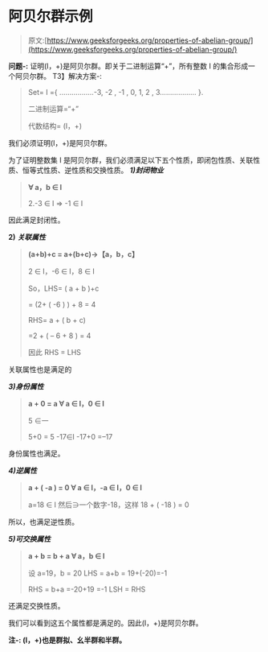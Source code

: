 # 阿贝尔群示例

> 原文:[https://www.geeksforgeeks.org/properties-of-abelian-group/](https://www.geeksforgeeks.org/properties-of-abelian-group/)

**问题-:** 证明(I，+)是阿贝尔群。即关于二进制运算“+”，所有整数 I 的集合形成一个阿贝尔群。
T3】解决方案-:

> Set= I ={ ……………..-3, -2 , -1 , 0, 1, 2 , 3……………… }.
> 
> 二进制运算=“+”
> 
> 代数结构= (I，+)

我们必须证明(I，+)是阿贝尔群。

为了证明整数集 I 是阿贝尔群，我们必须满足以下五个性质，即闭包性质、关联性质、恒等式性质、逆性质和交换性质。
***1)封闭物业***

> **∀ a，b ∈ I**
> 
> 2.-3 ∈ I ⇒ -1 ∈ I

因此满足封闭性。

**2)** ***关联属性***

> **(a+b)+c = a+(b+c)→【a，b，c】**
> 
> 2 ∈ I，-6 ∈ I，8 ∈ I
> 
> So，LHS= ( a + b )+c
> 
> = (2+ ( -6 ) ) + 8 = 4
> 
> RHS= a + ( b + c)
> 
> =2 + ( – 6 + 8 ) = 4
> 
> 因此 RHS = LHS

关联属性也是满足的

***3)身份属性***

> **a + 0 = a ∀ a ∈ I，0 ∈ I**
> 
> 5 ∈一
> 
> 5+0 = 5
> -17∈I
> -17+0 =–17

身份属性也满足。

***4)逆属性***

> **a + ( -a ) = 0 ∀ a ∈ I，-a ∈ I，0 ∈ I**
> 
> a=18 ∈ I 然后∋一个数字-18，这样 18 + ( -18 ) = 0

所以，也满足逆性质。

***5)可交换属性***

> **a + b = b + a ∀ a，b ∈ I**
> 
> 设 a=19，b = 20
> LHS = a+b
> = 19+(-20)=-1
> 
> RHS = b+a
> =-20+19 =-1
> LSH = RHS

还满足交换性质。

我们可以看到这五个属性都是满足的。因此(I，+)是阿贝尔群。

**注-: (I，+)也是群拟、幺半群和半群。**